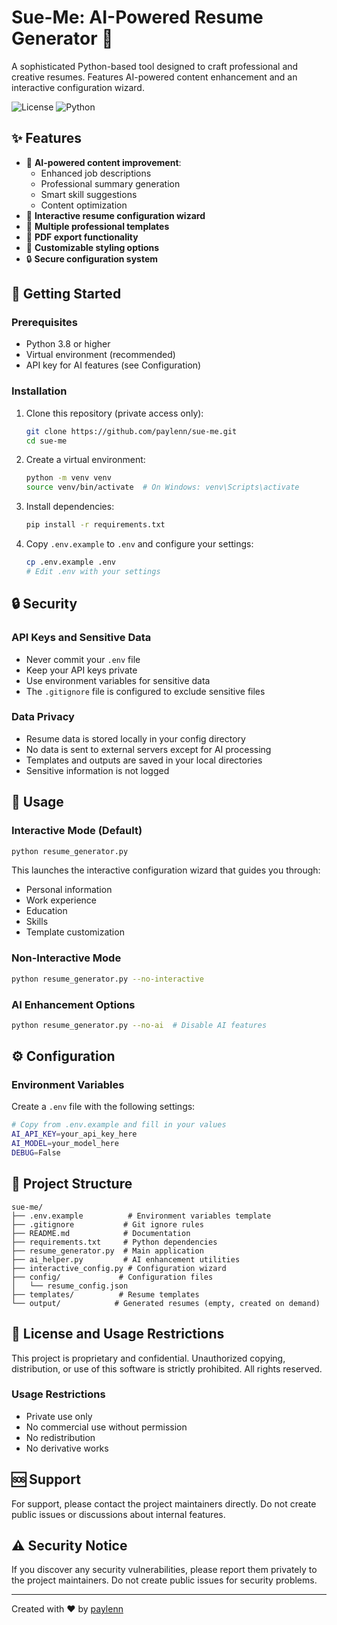 # Sue-Me: AI-Powered Resume Generator 🚀

A sophisticated Python-based tool designed to craft professional and creative resumes. Features AI-powered content enhancement and an interactive configuration wizard.

![License](https://img.shields.io/badge/license-Proprietary-red)
![Python](https://img.shields.io/badge/python-3.8%2B-blue)

## ✨ Features

- 🤖 **AI-powered content improvement**:
  - Enhanced job descriptions
  - Professional summary generation
  - Smart skill suggestions
  - Content optimization
- 📝 **Interactive resume configuration wizard**
- 🎨 **Multiple professional templates**
- 📄 **PDF export functionality**
- 🎯 **Customizable styling options**
- 🔒 **Secure configuration system**

## 🚀 Getting Started

### Prerequisites
- Python 3.8 or higher
- Virtual environment (recommended)
- API key for AI features (see Configuration)

### Installation

1. Clone this repository (private access only):
   ```bash
   git clone https://github.com/paylenn/sue-me.git
   cd sue-me
   ```

2. Create a virtual environment:
   ```bash
   python -m venv venv
   source venv/bin/activate  # On Windows: venv\Scripts\activate
   ```

3. Install dependencies:
   ```bash
   pip install -r requirements.txt
   ```

4. Copy `.env.example` to `.env` and configure your settings:
   ```bash
   cp .env.example .env
   # Edit .env with your settings
   ```

## 🔒 Security

### API Keys and Sensitive Data
- Never commit your `.env` file
- Keep your API keys private
- Use environment variables for sensitive data
- The `.gitignore` file is configured to exclude sensitive files

### Data Privacy
- Resume data is stored locally in your config directory
- No data is sent to external servers except for AI processing
- Templates and outputs are saved in your local directories
- Sensitive information is not logged

## 📖 Usage

### Interactive Mode (Default)
```bash
python resume_generator.py
```

This launches the interactive configuration wizard that guides you through:
- Personal information
- Work experience
- Education
- Skills
- Template customization

### Non-Interactive Mode
```bash
python resume_generator.py --no-interactive
```

### AI Enhancement Options
```bash
python resume_generator.py --no-ai  # Disable AI features
```

## ⚙️ Configuration

### Environment Variables
Create a `.env` file with the following settings:
```bash
# Copy from .env.example and fill in your values
AI_API_KEY=your_api_key_here
AI_MODEL=your_model_here
DEBUG=False
```

## 📁 Project Structure
```
sue-me/
├── .env.example          # Environment variables template
├── .gitignore           # Git ignore rules
├── README.md            # Documentation
├── requirements.txt     # Python dependencies
├── resume_generator.py  # Main application
├── ai_helper.py         # AI enhancement utilities
├── interactive_config.py # Configuration wizard
├── config/             # Configuration files
│   └── resume_config.json
├── templates/          # Resume templates
└── output/            # Generated resumes (empty, created on demand)
```

## 🔐 License and Usage Restrictions

This project is proprietary and confidential. Unauthorized copying, distribution, or use of this software is strictly prohibited. All rights reserved.

### Usage Restrictions
- Private use only
- No commercial use without permission
- No redistribution
- No derivative works

## 🆘 Support

For support, please contact the project maintainers directly. Do not create public issues or discussions about internal features.

## ⚠️ Security Notice

If you discover any security vulnerabilities, please report them privately to the project maintainers. Do not create public issues for security problems.

---
Created with ❤️ by [paylenn](https://github.com/paylenn)